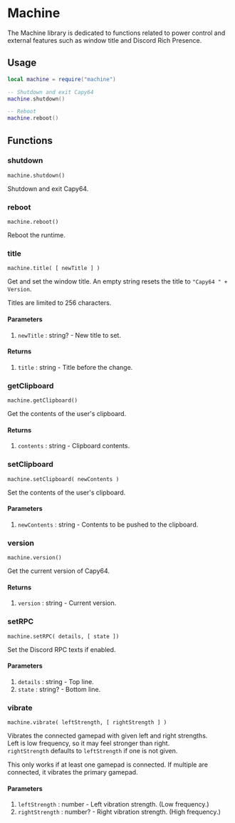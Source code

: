 # Machine

The Machine library is dedicated to functions related to power control and external features such as window title and Discord Rich Presence.

## Usage

```lua
local machine = require("machine")

-- Shutdown and exit Capy64
machine.shutdown()

-- Reboot
machine.reboot()
```

## Functions

### shutdown

`machine.shutdown()`

Shutdown and exit Capy64.

### reboot

`machine.reboot()`

Reboot the runtime.

### title

`machine.title( [ newTitle ] )`

Get and set the window title.  An empty string resets the title to `"Capy64 " + Version`.

Titles are limited to 256 characters.

#### Parameters

1. `newTitle` : string? - New title to set.

#### Returns

1. `title` : string - Title before the change.

### getClipboard

`machine.getClipboard()`

Get the contents of the user's clipboard.

#### Returns

1. `contents` : string - Clipboard contents.

### setClipboard

`machine.setClipboard( newContents )`

Set the contents of the user's clipboard.

#### Parameters

1. `newContents` : string - Contents to be pushed to the clipboard.

### version

`machine.version()`

Get the current version of Capy64.

#### Returns

1. `version` : string - Current version.

### setRPC

`machine.setRPC( details, [ state ])`

Set the Discord RPC texts if enabled.

#### Parameters

1. `details` : string - Top line.
2. `state` : string? - Bottom line.

### vibrate

`machine.vibrate( leftStrength, [ rightStrength ] )`

Vibrates the connected gamepad with given left and right strengths.  
Left is low frequency, so it may feel stronger than right.  
`rightStrength` defaults to `leftStrength` if one is not given.

This only works if at least one gamepad is connected.  If multiple are connected, it vibrates the primary gamepad.

#### Parameters

1. `leftStrength` : number - Left vibration strength. (Low frequency.)
2. `rightStrength` : number? - Right vibration strength.  (High frequency.)